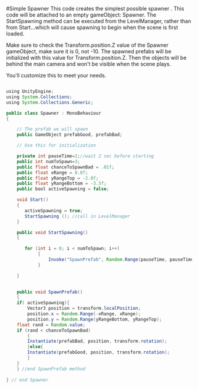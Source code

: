 #Simple Spawner
This code creates the simplest possible spawner
.
This code will be attached to an empty gameObject: Spawner.  The StartSpawning method can be executed from the LevelManager, rather than from Start...which will cause spawning to begin when the scene is first loaded. 

Make sure to check the Transform.position.Z value of the Spawner gameObject, make sure it is 0, not -10.  The spawned prefabs will be initialized with this value for Transform.position.Z. Then the objects will be behind the main camera and won't be visible when the scene plays.  

You'll customize this to meet your needs.  

```java

using UnityEngine;
using System.Collections;
using System.Collections.Generic;

public class Spawner : MonoBehaviour
{

    // The prefab we will spawn
    public GameObject prefabGood, prefabBad;

    // Use this for initialization

    private int pauseTime=2;//wait 2 sec before starting
    public int numToSpawn=3;
    public float chanceToSpawnBad = .01f;
    public float xRange = 8.0f;
    public float yRangeTop = -2.0f;
    public float yRangeBottom = -3.5f;
    public bool activeSpawning = false;

    void Start()
    {
       activeSpawning = true;
       StartSpawning (); //call in LevelManager
    }

    public void StartSpawning()
    {

       for (int i = 0; i < numToSpawn; i++)
            {
                Invoke("SpawnPrefab", Random.Range(pauseTime, pauseTime * 2.0f));
            }

    }

    
    public void SpawnPrefab()
    {
    if( activeSpawning){
        Vector3 position = transform.localPosition;
        position.x = Random.Range(-xRange, xRange);
        position.y = Random.Range(yRangeBottom, yRangeTop);
    float rand = Random.value;
    if (rand < chanceToSpawnBad)
        {
        Instantiate(prefabBad, position, transform.rotation);
        }else{
        Instantiate(prefabGood, position, transform.rotation);
        }
    }  
    } //end SpawnPrefab method
    
} // end Spawner
```


